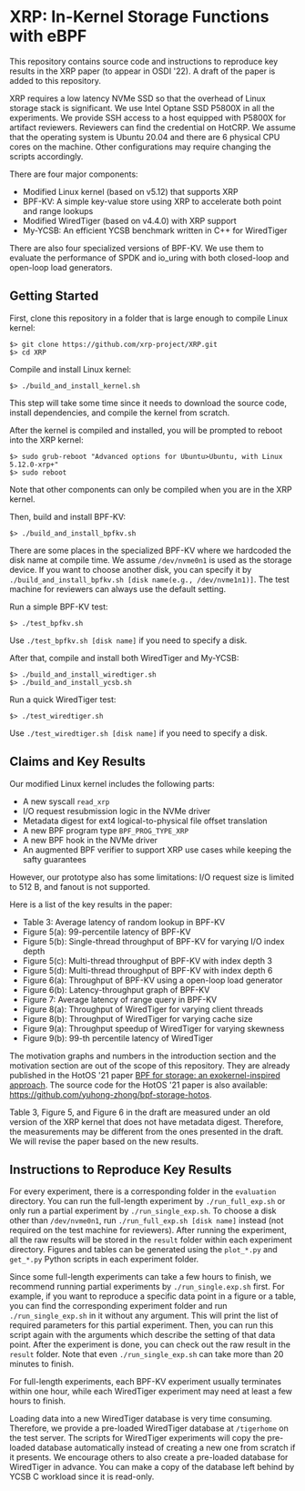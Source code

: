 # XRP: In-Kernel Storage Functions with eBPF

This repository contains source code and instructions to reproduce key results in the XRP paper (to appear in OSDI '22). A draft of the paper is added to this repository.

XRP requires a low latency NVMe SSD so that the overhead of Linux storage stack is significant. We use Intel Optane SSD P5800X in all the experiments. We provide SSH access to a host equipped with P5800X for artifact reviewers. Reviewers can find the credential on HotCRP. We assume that the operating system is Ubuntu 20.04 and there are 6 physical CPU cores on the machine. Other configurations may require changing the scripts accordingly.

There are four major components:
* Modified Linux kernel (based on v5.12) that supports XRP
* BPF-KV: A simple key-value store using XRP to accelerate both point and range lookups
* Modified WiredTiger (based on v4.4.0) with XRP support
* My-YCSB: An efficient YCSB benchmark written in C++ for WiredTiger

There are also four specialized versions of BPF-KV. We use them to evaluate the performance of SPDK and io_uring with both closed-loop and open-loop load generators.

## Getting Started

First, clone this repository in a folder that is large enough to compile Linux kernel:
```
$> git clone https://github.com/xrp-project/XRP.git
$> cd XRP
```



Compile and install Linux kernel:

```
$> ./build_and_install_kernel.sh
```
This step will take some time since it needs to download the source code, install dependencies, and compile the kernel from scratch.



After the kernel is compiled and installed, you will be prompted to reboot into the XRP kernel:
```
$> sudo grub-reboot "Advanced options for Ubuntu>Ubuntu, with Linux 5.12.0-xrp+"
$> sudo reboot
```
Note that other components can only be compiled when you are in the XRP kernel.



Then, build and install BPF-KV:
```
$> ./build_and_install_bpfkv.sh
```
There are some places in the specialized BPF-KV where we hardcoded the disk name at compile time. We assume `/dev/nvme0n1` is used as the storage device. If you want to choose another disk, you can specify it by `./build_and_install_bpfkv.sh [disk name(e.g., /dev/nvme1n1)]`. The test machine for reviewers can always use the default setting.

Run a simple BPF-KV test:
```
$> ./test_bpfkv.sh
```
Use `./test_bpfkv.sh [disk name]` if you need to specify a disk.



After that, compile and install both WiredTiger and My-YCSB:

```
$> ./build_and_install_wiredtiger.sh
$> ./build_and_install_ycsb.sh
```

Run a quick WiredTiger test:
```
$> ./test_wiredtiger.sh
```
Use `./test_wiredtiger.sh [disk name]` if you need to specify a disk.

## Claims and Key Results

Our modified Linux kernel includes the following parts:
* A new syscall `read_xrp`
* I/O request resubmission logic in the NVMe driver
* Metadata digest for ext4 logical-to-physical file offset translation
* A new BPF program type `BPF_PROG_TYPE_XRP`
* A new BPF hook in the NVMe driver
* An augmented BPF verifier to support XRP use cases while keeping the safty guarantees

However, our prototype also has some limitations: I/O request size is limited to 512 B, and fanout is not supported.

Here is a list of the key results in the paper:
* Table 3: Average latency of random lookup in BPF-KV
* Figure 5(a): 99-percentile latency of BPF-KV
* Figure 5(b): Single-thread throughput of BPF-KV for varying I/O index depth
* Figure 5(c): Multi-thread throughput of BPF-KV with index depth 3
* Figure 5(d): Multi-thread throughput of BPF-KV with index depth 6
* Figure 6(a): Throughput of BPF-KV using a open-loop load generator
* Figure 6(b): Latency-throughput graph of BPF-KV
* Figure 7: Average latency of range query in BPF-KV
* Figure 8(a): Throughput of WiredTiger for varying client threads
* Figure 8(b): Throughput of WiredTiger for varying cache size
* Figure 9(a): Throughput speedup of WiredTiger for varying skewness
* Figure 9(b): 99-th percentile latency of WiredTiger

The motivation graphs and numbers in the introduction section and the motivation section are out of the scope of this repository. They are already published in the HotOS '21 paper [BPF for storage: an exokernel-inspired approach](https://dl.acm.org/doi/10.1145/3458336.3465290). The source code for the HotOS '21 paper is also available: https://github.com/yuhong-zhong/bpf-storage-hotos.

Table 3, Figure 5, and Figure 6 in the draft are measured under an old version of the XRP kernel that does not have metadata digest. Therefore, the measurements may be different from the ones presented in the draft. We will revise the paper based on the new results.

## Instructions to Reproduce Key Results

For every experiment, there is a corresponding folder in the `evaluation` directory. You can run the full-length experiment by `./run_full_exp.sh` or only run a partial experiment by `./run_single_exp.sh`. To choose a disk other than `/dev/nvme0n1`, run `./run_full_exp.sh [disk name]` instead (not required on the test machine for reviewers). After running the experiment, all the raw results will be stored in the `result` folder within each experiment directory. Figures and tables can be generated using the `plot_*.py` and `get_*.py` Python scripts in each experiment folder.

Since some full-length experiments can take a few hours to finish, we recommend running partial experiments by `./run_single.exp.sh` first. For example, if you want to reproduce a specific data point in a figure or a table, you can find the corresponding experiment folder and run `./run_single_exp.sh` in it without any argument. This will print the list of required parameters for this partial experiment. Then, you can run this script again with the arguments which describe the setting of that data point. After the experiment is done, you can check out the raw result in the `result` folder. Note that even `./run_single_exp.sh` can take more than 20 minutes to finish.

For full-length experiments, each BPF-KV experiment usually terminates within one hour, while each WiredTiger experiment may need at least a few hours to finish.

Loading data into a new WiredTiger database is very time consuming. Therefore, we provide a pre-loaded WiredTiger database at `/tigerhome` on the test server. The scripts for WiredTiger experiments will copy the pre-loaded database automatically instead of creating a new one from scratch if it presents. We encourage others to also create a pre-loaded database for WiredTiger in advance. You can make a copy of the database left behind by YCSB C workload since it is read-only.
